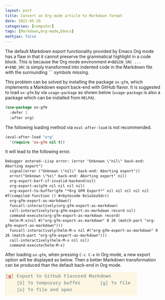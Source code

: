 ```yaml
---
layout: post
title: Convert an Org mode article to Markdown format
date: 2022-05-20
categories: [computer]
tags: [Markdown,Org-mode,Emacs]
mathjax: false
---
```


The default Markdown export functionality provided by Emacs Org mode has a flaw in that it cannot preserve the grammatical highlight in a code block. This is because the Org mode environment `#+BEGIN_SRC ... #+END_SRC` is simply transformed into indented code in the Markdown file with the surrounding \`\`\` symbols missing.

This problem can be solved by installing the package `ox-gfm`, which implements a Markdown export back-end with GitHub flavor. It is suggested to load `ox-gfm` by via `usage-package` as shown below (`usage-package` is also a package which can be installed from `MELPA`).

```lisp
(use-package ox-gfm
  :defer 3
  :after org)
```

The following loading method via `eval-after-load` is not recommended.

```lisp
(eval-after-load "org"
  '(require 'ox-gfm nil t))
```

It will lead to the following error.

    Debugger entered--Lisp error: (error "Unknown \"nil\" back-end: Aborting export")
      signal(error ("Unknown \"nil\" back-end: Aborting export"))
      error("Unknown \"%s\" back-end: Aborting export" nil)
      org-export-barf-if-invalid-backend(nil)
      org-export-as(gfm nil nil nil nil)
      org-export-to-buffer(gfm "*Org GFM Export*" nil nil nil nil nil #f(compiled-function () #<bytecode 0x1a2ea5d>))
      org-gfm-export-as-markdown()
      funcall-interactively(org-gfm-export-as-markdown)
      call-interactively(org-gfm-export-as-markdown record nil)
      command-execute(org-gfm-export-as-markdown record)
      helm-M-x(nil #("org-gfm-export-as-markdown" 0 26 (match-part "org-gfm-export-as-markdown")))
      funcall-interactively(helm-M-x nil #("org-gfm-export-as-markdown" 0 26 (match-part "org-gfm-export-as-markdown")))
      call-interactively(helm-M-x nil nil)
      command-execute(helm-M-x)

After loading `ox-gfm`, when pressing `C-c C-e` in Org mode, a new export option will be displayed as below. Then a better Markdown transformation can be produced than the default back-end in Org mode.

![ox-gfm export](/figures/2022-05-20_11-45-26-ox-gfm-export.png)

